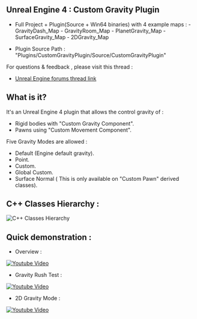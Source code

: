 Unreal Engine 4 : Custom Gravity Plugin
----------------------------------------

- Full Project  + Plugin(Source + Win64 binaries) with 4 example maps :
       - GravityDash_Map
       - GravityRoom_Map
       - PlanetGravity_Map
       - SurfaceGravity_Map
       - 2DGravity_Map

- Plugin Source Path : "Plugins/CustomGravityPlugin/Source/CustomGravityPlugin"

For questions & feedback , please visit this thread :
- [Unreal Engine forums thread link](https://goo.gl/mfmCbQ)

## What is it?

It's an Unreal Engine 4 plugin that allows the control gravity of :

- Rigid bodies with "Custom Gravity Component".
- Pawns using "Custom Movement Component".

Five Gravity Modes are allowed :

- Default (Engine default gravity).
- Point.
- Custom.
- Global Custom.
- Surface Normal ( This is only available on "Custom Pawn" derived classes).

## C++ Classes Hierarchy :

![C++ Classes Hierarchy ](https://raw.githubusercontent.com/mhousse1247/UE4-CustomGravityPlugin/master/ClassedHierarchy.PNG)
       
## Quick demonstration :

- Overview :

[![Youtube Video](http://img.youtube.com/vi/oLB28JvEQAg/0.jpg)](https://goo.gl/i8ye9u)

- Gravity Rush Test :

[![Youtube Video](http://img.youtube.com/vi/YEaAqYEgKZU/0.jpg)](https://goo.gl/ccp0Ja)

- 2D Gravity Mode :

[![Youtube Video](http://img.youtube.com/vi/-k9l0mkUchg/0.jpg)](https://goo.gl/ccp0Ja)
